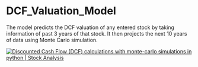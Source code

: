 # DCF_Valuation_Model
The model predicts the DCF valuation of any entered stock by taking information of past 3 years of that stock. It then projects the next 10 years of data using Monte Carlo simulation.

[![Discounted Cash Flow (DCF) calculations with monte-carlo simulations in python | Stock Analysis](https://img.youtube.com/vi/Qt-FsYG-IGI/0.jpg)](https://www.youtube.com/watch?v=Qt-FsYG-IGI&autoplay=1)
